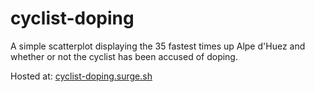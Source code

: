 # cyclist-doping

A simple scatterplot displaying the 35 fastest times up Alpe d'Huez and whether or not the cyclist has been accused of doping.

Hosted at: [cyclist-doping.surge.sh](http://cyclist-doping.surge.sh)
